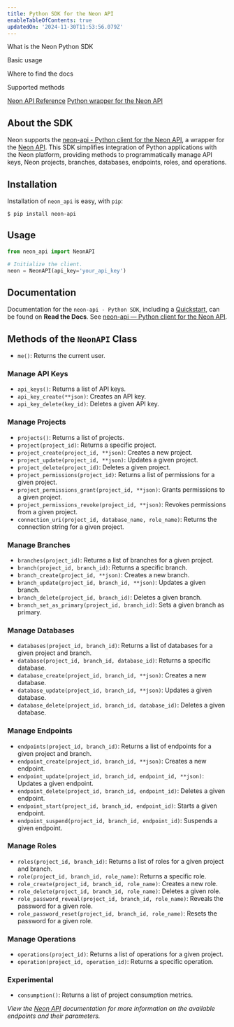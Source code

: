 ```yaml
---
title: Python SDK for the Neon API
enableTableOfContents: true
updatedOn: '2024-11-30T11:53:56.079Z'
---
```


<InfoBlock>

<DocsList title="What you will learn:">
<p>What is the Neon Python SDK</p>
<p>Basic usage</p>
<p>Where to find the docs</p>
<p>Supported methods</p>
</DocsList>

<DocsList title="Related resources" theme="docs">
  <a href="/docs/reference/api-reference">Neon API Reference</a>
</DocsList>

<DocsList title="Source code" theme="repo">
  <a href="https://pypi.org/project/neon-api/">Python wrapper for the Neon API</a>
</DocsList>

</InfoBlock>

## About the SDK

Neon supports the [neon-api - Python client for the Neon API](https://pypi.org/project/neon-api/), a wrapper for the [Neon API](https://api-docs.neon.tech/reference/getting-started-with-neon-api). This SDK simplifies integration of Python applications with the Neon platform, providing methods to programmatically manage API keys, Neon projects, branches, databases, endpoints, roles, and operations.

## Installation

Installation of `neon_api` is easy, with `pip`:

```shell
$ pip install neon-api
```

## Usage

```python
from neon_api import NeonAPI

# Initialize the client.
neon = NeonAPI(api_key='your_api_key')
```

## Documentation

Documentation for the `neon-api - Python SDK`, including a [Quickstart](https://neon-api-python.readthedocs.io/en/latest/#quickstart), can be found on **Read the Docs**. See [neon-api — Python client for the Neon API](https://neon-api-python.readthedocs.io/en/latest/#neon-api-python-client-for-the-neon-api).

## Methods of the `NeonAPI` Class

- `me()`: Returns the current user.

### Manage API Keys

- `api_keys()`: Returns a list of API keys.
- `api_key_create(**json)`: Creates an API key.
- `api_key_delete(key_id)`: Deletes a given API key.

### Manage Projects

- `projects()`: Returns a list of projects.
- `project(project_id)`: Returns a specific project.
- `project_create(project_id, **json)`: Creates a new project.
- `project_update(project_id, **json)`: Updates a given project.
- `project_delete(project_id)`: Deletes a given project.
- `project_permissions(project_id)`: Returns a list of permissions for a given project.
- `project_permissions_grant(project_id, **json)`: Grants permissions to a given project.
- `project_permissions_revoke(project_id, **json)`: Revokes permissions from a given project.
- `connection_uri(project_id, database_name, role_name)`: Returns the connection string for a given project.

### Manage Branches

- `branches(project_id)`: Returns a list of branches for a given project.
- `branch(project_id, branch_id)`: Returns a specific branch.
- `branch_create(project_id, **json)`: Creates a new branch.
- `branch_update(project_id, branch_id, **json)`: Updates a given branch.
- `branch_delete(project_id, branch_id)`: Deletes a given branch.
- `branch_set_as_primary(project_id, branch_id)`: Sets a given branch as primary.

### Manage Databases

- `databases(project_id, branch_id)`: Returns a list of databases for a given project and branch.
- `database(project_id, branch_id, database_id)`: Returns a specific database.
- `database_create(project_id, branch_id, **json)`: Creates a new database.
- `database_update(project_id, branch_id, **json)`: Updates a given database.
- `database_delete(project_id, branch_id, database_id)`: Deletes a given database.

### Manage Endpoints

- `endpoints(project_id, branch_id)`: Returns a list of endpoints for a given project and branch.
- `endpoint_create(project_id, branch_id, **json)`: Creates a new endpoint.
- `endpoint_update(project_id, branch_id, endpoint_id, **json)`: Updates a given endpoint.
- `endpoint_delete(project_id, branch_id, endpoint_id)`: Deletes a given endpoint.
- `endpoint_start(project_id, branch_id, endpoint_id)`: Starts a given endpoint.
- `endpoint_suspend(project_id, branch_id, endpoint_id)`: Suspends a given endpoint.

### Manage Roles

- `roles(project_id, branch_id)`: Returns a list of roles for a given project and branch.
- `role(project_id, branch_id, role_name)`: Returns a specific role.
- `role_create(project_id, branch_id, role_name)`: Creates a new role.
- `role_delete(project_id, branch_id, role_name)`: Deletes a given role.
- `role_password_reveal(project_id, branch_id, role_name)`: Reveals the password for a given role.
- `role_password_reset(project_id, branch_id, role_name)`: Resets the password for a given role.

### Manage Operations

- `operations(project_id)`: Returns a list of operations for a given project.
- `operation(project_id, operation_id)`: Returns a specific operation.

### Experimental

- `consumption()`: Returns a list of project consumption metrics.

_View the [Neon API](https://api-docs.neon.tech/reference/getting-started-with-neon-api) documentation for more information on the available endpoints and their parameters._
